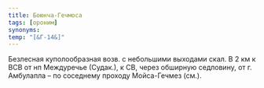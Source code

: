 ```yaml
---
title: Боюнча-Гечмоса
tags: [ороним]
synonyms:
temp: "[&Г-14&]"
---
```


Безлесная куполообразная возв. с небольшими выходами скал. В 2 км к ВСВ от нп
Междуречье (Судак.), к СВ, через обширную седловину, от г. Амбулапла – по
соседнему проходу Мойса-Гечмез (см.).
